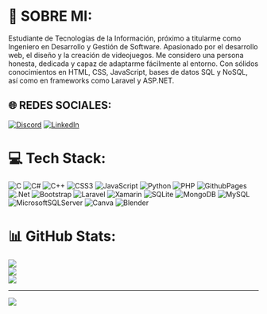 # 💫 SOBRE MI:
Estudiante de Tecnologías de la Información, próximo a titularme como Ingeniero en Desarrollo y Gestión de Software. Apasionado por el desarrollo web, el diseño y la creación de videojuegos. Me considero una persona honesta, dedicada y capaz de adaptarme fácilmente al entorno. Con sólidos conocimientos en HTML, CSS, JavaScript, bases de datos SQL y NoSQL, así como en frameworks como Laravel y ASP.NET.


## 🌐 REDES SOCIALES:
[![Discord](https://img.shields.io/badge/Discord-%237289DA.svg?logo=discord&logoColor=white)](https://discord.gg/ing_nacht) [![LinkedIn](https://img.shields.io/badge/LinkedIn-%230077B5.svg?logo=linkedin&logoColor=white)](https://linkedin.com/in/www.linkedin.com/in/ignacio-a-hernandez-4131b8277) 

# 💻 Tech Stack:
![C](https://img.shields.io/badge/c-%2300599C.svg?style=for-the-badge&logo=c&logoColor=white) ![C#](https://img.shields.io/badge/c%23-%23239120.svg?style=for-the-badge&logo=csharp&logoColor=white) ![C++](https://img.shields.io/badge/c++-%2300599C.svg?style=for-the-badge&logo=c%2B%2B&logoColor=white) ![CSS3](https://img.shields.io/badge/css3-%231572B6.svg?style=for-the-badge&logo=css3&logoColor=white) ![JavaScript](https://img.shields.io/badge/javascript-%23323330.svg?style=for-the-badge&logo=javascript&logoColor=%23F7DF1E) ![Python](https://img.shields.io/badge/python-3670A0?style=for-the-badge&logo=python&logoColor=ffdd54) ![PHP](https://img.shields.io/badge/php-%23777BB4.svg?style=for-the-badge&logo=php&logoColor=white) ![GithubPages](https://img.shields.io/badge/github%20pages-121013?style=for-the-badge&logo=github&logoColor=white) ![.Net](https://img.shields.io/badge/.NET-5C2D91?style=for-the-badge&logo=.net&logoColor=white) ![Bootstrap](https://img.shields.io/badge/bootstrap-%238511FA.svg?style=for-the-badge&logo=bootstrap&logoColor=white) ![Laravel](https://img.shields.io/badge/laravel-%23FF2D20.svg?style=for-the-badge&logo=laravel&logoColor=white) ![Xamarin](https://img.shields.io/badge/Xamarin-3199DC?style=for-the-badge&logo=xamarin&logoColor=white) ![SQLite](https://img.shields.io/badge/sqlite-%2307405e.svg?style=for-the-badge&logo=sqlite&logoColor=white) ![MongoDB](https://img.shields.io/badge/MongoDB-%234ea94b.svg?style=for-the-badge&logo=mongodb&logoColor=white) ![MySQL](https://img.shields.io/badge/mysql-%2300000f.svg?style=for-the-badge&logo=mysql&logoColor=white) ![MicrosoftSQLServer](https://img.shields.io/badge/Microsoft%20SQL%20Server-CC2927?style=for-the-badge&logo=microsoft%20sql%20server&logoColor=white) ![Canva](https://img.shields.io/badge/Canva-%2300C4CC.svg?style=for-the-badge&logo=Canva&logoColor=white) ![Blender](https://img.shields.io/badge/blender-%23F5792A.svg?style=for-the-badge&logo=blender&logoColor=white)
# 📊 GitHub Stats:
![](https://github-readme-stats.vercel.app/api?username=Alejandroho02&theme=blueberry&hide_border=true&include_all_commits=false&count_private=false)<br/>
![](https://github-readme-streak-stats.herokuapp.com/?user=Alejandroho02&theme=blueberry&hide_border=true)<br/>
![](https://github-readme-stats.vercel.app/api/top-langs/?username=Alejandroho02&theme=blueberry&hide_border=true&include_all_commits=false&count_private=false&layout=compact)

---
[![](https://visitcount.itsvg.in/api?id=Alejandroho02&icon=0&color=0)](https://visitcount.itsvg.in)

<!-- Proudly created with GPRM ( https://gprm.itsvg.in ) -->
